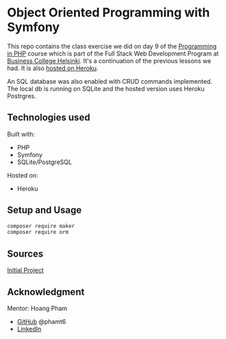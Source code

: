# Object Oriented Programming with Symfony

This repo contains the class exercise we did on day 9 of the [Programming in PHP](https://github.com/laurielim/REACT21K_PHP) course which is part of the Full Stack Web Development Program at [Business College Helsinki](https://en.bc.fi/qualifications/full-stack-web-developer-program/). It's a continuation of the previous lessons we had. It is also [hosted on Heroku](//obscure-journey-43772.herokuapp.com).

An SQL database was also enabled with CRUD commands implemented. The local db is running on SQLite and the hosted version uses Heroku Postrgres.

## Technologies used

Built with:

- PHP
- Symfony
- SQLite/PostgreSQL

Hosted on:

- Heroku

## Setup and Usage

```bash
composer require maker
composer require orm
```

## Sources

[Initial Project](https://github.com/phamt6/symfony_learning)

## Acknowledgment

Mentor: Hoang Pham

- [GitHub](https://github.com/phamt6) @phamt6
- [LinkedIn](https://www.linkedin.com/in/tienhoangpham/)
